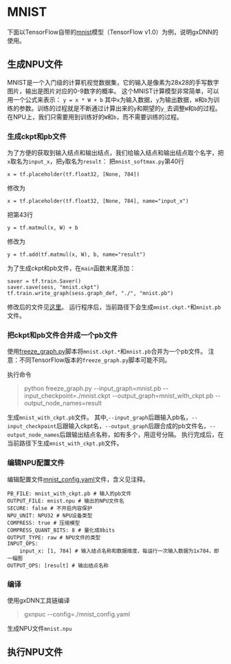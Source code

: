 # MNIST

下面以TensorFlow自带的[mnist](https://github.com/tensorflow/tensorflow/blob/v1.0.0/tensorflow/examples/tutorials/mnist/mnist_softmax.py "mnist")模型（TensorFlow v1.0）为例，说明gxDNN的使用。

## 生成NPU文件 ##

MNIST是一个入门级的计算机视觉数据集，它的输入是像素为28x28的手写数字图片，输出是图片对应的0-9数字的概率。
这个MNIST计算模型非常简单，可以用一个公式来表示： `y = x * W + b`
其中`x`为输入数据，`y`为输出数据，`W`和`b`为训练的参数。训练的过程就是不断通过计算出来的`y`和期望的`y_`去调整`W`和`b`的过程。
在NPU上，我们只需要用到训练好的`W`和`b`，而不需要训练的过程。

### 生成ckpt和pb文件 ###

为了方便的获取到输入结点和输出结点，我们给输入结点和输出结点取个名字，把`x`取名为`input_x`，把`y`取名为`result`：
把`mnist_softmax.py`第40行

	x = tf.placeholder(tf.float32, [None, 784])

修改为

	x = tf.placeholder(tf.float32, [None, 784], name="input_x")

把第43行

	y = tf.matmul(x, W) + b

修改为

	y = tf.add(tf.matmul(x, W), b, name="result")

为了生成ckpt和pb文件，在`main`函数末尾添加：

    saver = tf.train.Saver() 
    saver.save(sess, "mnist.ckpt") 
    tf.train.write_graph(sess.graph_def, "./", "mnist.pb")

修改后的文件见[这里](./mnist.py)。
运行程序后，当前路径下会生成`mnist.ckpt.*`和`mnist.pb`文件。

### 把ckpt和pb文件合并成一个pb文件 ###

使用[freeze_graph.py](https://github.com/tensorflow/tensorflow/blob/v1.0.0/tensorflow/python/tools/freeze_graph.py "freeze_graph.py")脚本将`mnist.ckpt.*`和`mnist.pb`合并为一个pb文件。
注意：不同TensorFlow版本的`freeze_graph.py`脚本可能不同。

执行命令
> python freeze_graph.py --input_graph=mnist.pb --input_checkpoint=./mnist.ckpt --output_graph=mnist_with_ckpt.pb --output_node_names=result

生成`mnist_with_ckpt.pb`文件。
其中,`--input_graph`后跟输入pb名，`--input_checkpoint`后跟输入ckpt名，`--output_graph`后跟合成的pb文件名，`--output_node_names`后跟输出结点名称，如有多个，用逗号分隔。
执行完成后，在当前路径下生成`mnist_with_ckpt.pb`文件。

### 编辑NPU配置文件 ###

编辑配置文件[mnist_config.yaml](./mnist_config.yaml)文件，含义见注释。

    PB_FILE: mnist_with_ckpt.pb # 输入的pb文件
    OUTPUT_FILE: mnist.npu # 输出的NPU文件名
    SECURE: false # 不开启内容保护
    NPU_UNIT: NPU32 # NPU设备类型
    COMPRESS: true # 压缩模型
    COMPRESS_QUANT_BITS: 8 # 量化成8bits
    OUTPUT_TYPE: raw # NPU文件的类型
    INPUT_OPS:
        input_x: [1, 784] # 输入结点名称和数据维度，每运行一次输入数据为1x784，即一幅图
    OUTPUT_OPS: [result] # 输出结点名称

### 编译 ###

使用gxDNN工具链编译
> gxnpuc --config=./mnist_config.yaml

生成NPU文件`mnist.npu`


## 执行NPU文件 ##


